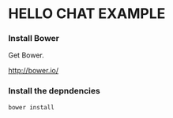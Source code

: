 HELLO CHAT EXAMPLE
==================

### Install Bower

Get Bower.

http://bower.io/


### Install the depndencies

    bower install
    
    

